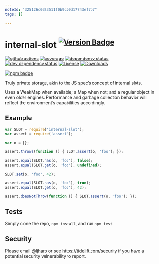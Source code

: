 ```yaml
---
noteId: "325126c0323511f0b9c70d17743ef7b7"
tags: []

---
```


# internal-slot <sup>[![Version Badge][npm-version-svg]][package-url]</sup>

[![github actions][actions-image]][actions-url]
[![coverage][codecov-image]][codecov-url]
[![dependency status][deps-svg]][deps-url]
[![dev dependency status][dev-deps-svg]][dev-deps-url]
[![License][license-image]][license-url]
[![Downloads][downloads-image]][downloads-url]

[![npm badge][npm-badge-png]][package-url]

Truly private storage, akin to the JS spec’s concept of internal slots.

Uses a WeakMap when available; a Map when not; and a regular object in even older engines. Performance and garbage collection behavior will reflect the environment’s capabilities accordingly.

## Example

```js
var SLOT = require('internal-slot');
var assert = require('assert');

var o = {};

assert.throws(function () { SLOT.assert(o, 'foo'); });

assert.equal(SLOT.has(o, 'foo'), false);
assert.equal(SLOT.get(o, 'foo'), undefined);

SLOT.set(o, 'foo', 42);

assert.equal(SLOT.has(o, 'foo'), true);
assert.equal(SLOT.get(o, 'foo'), 42);

assert.doesNotThrow(function () { SLOT.assert(o, 'foo'); });
```

## Tests
Simply clone the repo, `npm install`, and run `npm test`

## Security

Please email [@ljharb](https://github.com/ljharb) or see https://tidelift.com/security if you have a potential security vulnerability to report.

[package-url]: https://npmjs.org/package/internal-slot
[npm-version-svg]: https://versionbadg.es/ljharb/internal-slot.svg
[deps-svg]: https://david-dm.org/ljharb/internal-slot.svg
[deps-url]: https://david-dm.org/ljharb/internal-slot
[dev-deps-svg]: https://david-dm.org/ljharb/internal-slot/dev-status.svg
[dev-deps-url]: https://david-dm.org/ljharb/internal-slot#info=devDependencies
[npm-badge-png]: https://nodei.co/npm/internal-slot.png?downloads=true&stars=true
[license-image]: https://img.shields.io/npm/l/internal-slot.svg
[license-url]: LICENSE
[downloads-image]: https://img.shields.io/npm/dm/internal-slot.svg
[downloads-url]: https://npm-stat.com/charts.html?package=internal-slot
[codecov-image]: https://codecov.io/gh/ljharb/internal-slot/branch/main/graphs/badge.svg
[codecov-url]: https://app.codecov.io/gh/ljharb/internal-slot/
[actions-image]: https://img.shields.io/endpoint?url=https://github-actions-badge-u3jn4tfpocch.runkit.sh/ljharb/internal-slot
[actions-url]: https://github.com/ljharb/internal-slot/actions
